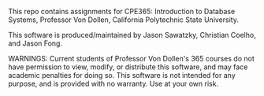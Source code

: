 This repo contains assignments for CPE365: Introduction to Database Systems, Professor Von Dollen, California Polytechnic State University.

This software is produced/maintained by Jason Sawatzky, Christian Coelho, and Jason Fong.

WARNINGS:
Current students of Professor Von Dollen's 365 courses do not have permission to view, modify, or distribute this software, and may face academic penalties for doing so.
This software is not intended for any purpose, and is provided with no warranty. Use at your own risk.